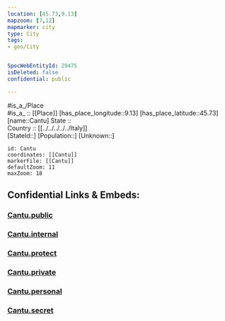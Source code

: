 ```yaml
---
location: [45.73,9.13] 
mapzoom: [7,12] 
mapmarker: city 
type: City
tags:
- geo/City


SpocWebEntityId: 29475
isDeleted: false
confidential: public

---
```

#is_a_/Place  
#is_a_ :: [[Place]] 
[has_place_longitude::9.13] 
[has_place_latitude::45.73] 
[name::Cantu] 
State ::  
Country :: [[../../../../../Italy]]  
[StateId::] 
[Population::] 
[Unknown::] 


```leaflet
id: Cantu
coordinates: [[Cantu]] 
markerFile: [[Cantu]] 
defaultZoom: 11 
maxZoom: 18
```


## Confidential Links & Embeds: 

### [Cantu.public](/_public/\Earth\Continent\Europe\Europe~South\Italy\regions~Italy\Lombardy\Como\CityCantu.public.md) 

### [Cantu.internal](/_internal/\Earth\Continent\Europe\Europe~South\Italy\regions~Italy\Lombardy\Como\CityCantu.internal.md) 

### [Cantu.protect](/_protect/\Earth\Continent\Europe\Europe~South\Italy\regions~Italy\Lombardy\Como\CityCantu.protect.md) 

### [Cantu.private](/_private/\Earth\Continent\Europe\Europe~South\Italy\regions~Italy\Lombardy\Como\CityCantu.private.md) 

### [Cantu.personal](/_personal/\Earth\Continent\Europe\Europe~South\Italy\regions~Italy\Lombardy\Como\CityCantu.personal.md) 

### [Cantu.secret](/_secret/\Earth\Continent\Europe\Europe~South\Italy\regions~Italy\Lombardy\Como\CityCantu.secret.md)

